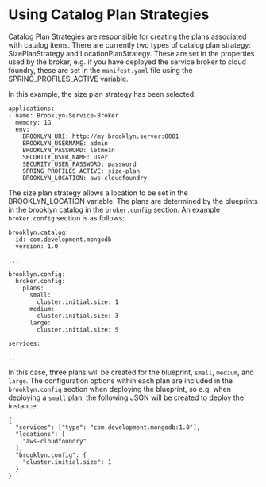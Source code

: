 # Using Catalog Plan Strategies

Catalog Plan Strategies are responsible for creating the plans associated with catalog items. There are currently
two types of catalog plan strategy: SizePlanStrategy and LocationPlanStrategy.  These are set in the properties 
used by the broker, e.g. if you have deployed the service broker to cloud foundry, these are set in the `manifest.yaml` 
file using the SPRING_PROFILES_ACTIVE variable.

In this example, the size plan strategy has been selected:

```
applications:
- name: Brooklyn-Service-Broker
  memory: 1G
  env:
    BROOKLYN_URI: http://my.brooklyn.server:8081
    BROOKLYN_USERNAME: admin
    BROOKLYN_PASSWORD: letmein
    SECURITY_USER_NAME: user
    SECURITY_USER_PASSWORD: password
    SPRING_PROFILES_ACTIVE: size-plan
    BROOKLYN_LOCATION: aws-cloudfoundry
```

The size plan strategy allows a location to be set in the BROOKLYN_LOCATION variable. 
The plans are determined by the blueprints in the brooklyn catalog in the `broker.config` section. An example
`broker.config` section is as follows:

```
brooklyn.catalog:
  id: com.development.mongodb
  version: 1.0 

...

brooklyn.config:
  broker.config:
    plans:
      small:
        cluster.initial.size: 1
      medium:
        cluster.initial.size: 3
      large:
        cluster.initial.size: 5

services:

...

```

In this case, three plans will be created for the blueprint, `small`, `medium`, and `large`. The configuration options
within each plan are included in the `brooklyn.config` section when deploying the blueprint, so e.g. when deploying
a `small` plan, the following JSON will be created to deploy the instance:

```
{
  "services": ["type": "com.development.mongodb:1.0"],
  "locations": [
    "aws-cloudfoundry"
  ],
  "brooklyn.config": {
    "cluster.initial.size": 1
  }
}
```



